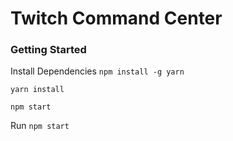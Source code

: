 # Twitch Command Center

### Getting Started
Install Dependencies
`npm install -g yarn`

`yarn install`

`npm start`

Run
`npm start`
